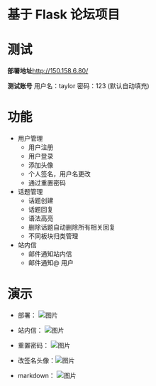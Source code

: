 # 基于 Flask 论坛项目 

# 测试
**部署地址**http://150.158.6.80/

**测试账号** 用户名：taylor  密码：123   (默认自动填充)

# 功能
- 用户管理
    - 用户注册
    - 用户登录
    - 添加头像
    - 个人签名，用户名更改
    - 通过重置密码
- 话题管理
    - 话题创建
    - 话题回复
    - 语法高亮
    - 删除话题自动删除所有相关回复
    - 不同板块归类管理 
- 站内信
    - 邮件通知站内信
    - 邮件通知@ 用户
    

# 演示
- 部署： ![图片](https://raw.githubusercontent.com/fengtongxue/learngit/master/deploy.gif)

- 站内信： ![图片](https://raw.githubusercontent.com/fengtongxue/learngit/master/send.gif)

- 重置密码： ![图片](https://raw.githubusercontent.com/fengtongxue/learngit/master/changepwd.gif)

- 改签名头像：![图片](https://raw.githubusercontent.com/fengtongxue/learngit/master/changequote.gif)

- markdown： ![图片](https://raw.githubusercontent.com/fengtongxue/learngit/master/topic.gif)
